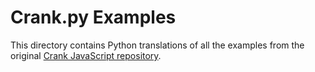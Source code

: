 # Crank.py Examples

This directory contains Python translations of all the examples from the original [Crank JavaScript repository](https://github.com/bikeshaving/crank/tree/main/examples).
